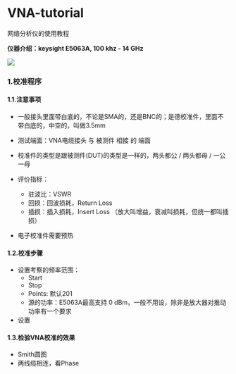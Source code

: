 # VNA-tutorial
网络分析仪的使用教程

**仪器介绍：keysight E5063A, 100 khz - 14 GHz**

![](E:\GitHub\VNA-tutorial\图片\网分E5063A.jpg)

### 1.校准程序

#### 1.1.注意事项

+ 一般接头里面带白底的，不论是SMA的，还是BNC的；是德校准件，里面不带白底的，中空的，叫做3.5mm

+ 测试端面：VNA电缆接头 与 被测件 相接 的 端面
+ 校准件的类型是跟被测件(DUT)的类型是一样的，两头都公 / 两头都母 / 一公一母
+ 评价指标：
  + 驻波比：VSWR
  + 回损：回波损耗，Return Loss
  + 插损：插入损耗，Insert Loss     （放大叫增益，衰减叫损耗，但统一都叫插损）
+ 电子校准件需要预热

#### 1.2.校准步骤

+ 设置考察的频率范围：
  + Start
  + Stop
  + Points: 默认201
  + 源的功率：E5063A最高支持 0 dBm，一般不用设，除非是放大器对推动功率有一个要求
+ 设置

#### 1.3.检验VNA校准的效果

+ Smith圆图
+ 两线缆相连，看Phase













